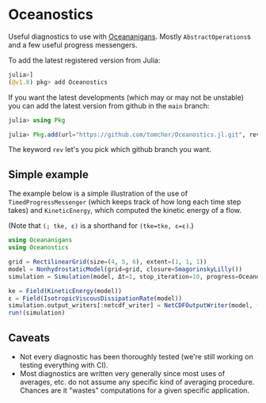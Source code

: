 # Oceanostics

Useful diagnostics to use with [Oceananigans](https://github.com/CliMA/Oceananigans.jl). Mostly `AbstractOperations`s and a few useful progress messengers.

To add the latest registered version from Julia:
```julia
julia>]
(@v1.8) pkg> add Oceanostics
```

If you want the latest developments (which may or may not be unstable) you can add the latest version from github in the `main` branch:

```julia
julia> using Pkg

julia> Pkg.add(url="https://github.com/tomchor/Oceanostics.jl.git", rev="main")
```
The keyword `rev` let's you pick which github branch you want.


## Simple example

The example below is a simple illustration of the use of `TimedProgressMessenger` (which keeps track
of how long each time step takes) and `KineticEnergy`, which computed the kinetic energy of a flow.

(Note that `(; tke, ε)` is a shorthand for `(tke=tke, ε=ε)`.)

```julia
using Oceananigans
using Oceanostics

grid = RectilinearGrid(size=(4, 5, 6), extent=(1, 1, 1))
model = NonhydrostaticModel(grid=grid, closure=SmagorinskyLilly())
simulation = Simulation(model, Δt=1, stop_iteration=10, progress=Oceanostics.TimedProgressMessenger(; LES=false))

ke = Field(KineticEnergy(model))
ε = Field(IsotropicViscousDissipationRate(model))
simulation.output_writers[:netcdf_writer] = NetCDFOutputWriter(model, (; ke, ε), filepath="out.nc", schedule=TimeInterval(2))
run!(simulation)
```

## Caveats

- Not every diagnostic has been thoroughly tested (we're still working on testing everything with CI).
- Most diagnostics are written very generally since most uses of averages, etc. do not assume any
  specific kind of averaging procedure. Chances are it "wastes" computations for a given specific application.


<!-- ## Notes on notation and usage

For now I'm assuming that lowercase variables are pertubations around a mean and uppercase
variables are the mean (any kind of mean or even background fields). So, for example,
kinetic energy is calculated as (the following is a pseudo-code):

```julia
ke(u, v, w) = 1/2*(u^2 + v^2 + w^2)
```

And it is up to the user to make sure that the function is called with the perturbations
(to actually get turbulent kinetic energy), or the full velocity fields if the desired
output is total kinetic energy. So for turbulent kinetic energy one might call the
function as

```julia
U = Field(Average(model.velocities.u, dims=(1, 2)))
V = Field(Average(model.velocities.v, dims=(1, 2)))
TKE = ke(model.velocities.u-U, model.velocities.v-V, model.velocities.w)
```
-->
